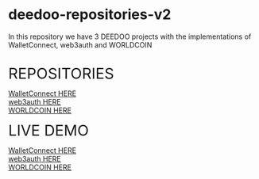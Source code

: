 # deedoo-repositories-v2
In this repository we have 3 DEEDOO projects with the implementations of WalletConnect, web3auth and WORLDCOIN
<br><br>

<label  style="font-size:30px">REPOSITORIES</label>

<a href="https://github.com/atilanoivan/deedoo">WalletConnect HERE</a>    
<a href="https://github.com/atilanoivan/deedoo_web3auth">web3auth HERE</a>    
<a href="https://github.com/atilanoivan/deedoo-worldcoin">WORLDCOIN HERE</a>
	
	
<label style="font-size:30px">LIVE DEMO</label>

<a href="https://master.d3l0wel6l674e4.amplifyapp.com/">WalletConnect HERE</a>    
<a href="https://master.d21zpxyibotfzc.amplifyapp.com/">web3auth HERE</a>    
<a href="https://master.d1i0m6on9961n2.amplifyapp.com/">WORLDCOIN HERE</a>
